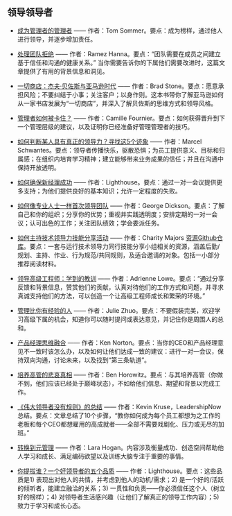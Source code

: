 ## 领导领导者

- [成为管理者的管理者](https://medium.com/redbubble/becoming-a-manager-of-managers-1d63b883166d) —— 作者：Tom Sommer。要点：成为榜样，通过他人进行领导，并逐步增加责任。

- [处理团队拒绝](https://informatiq.github.io/2017/06/25/Dealing-with-team-rejection.html) —— 作者：Ramez Hanna。要点：“团队需要在成员之间建立基于信任和沟通的健康关系。” 当你需要告诉你的下属他们需要改进时，这篇文章提供了有用的背景信息和洞见。

- [一切商店：杰夫·贝佐斯与亚马逊时代](http://a.co/d/4WGjFRq) —— 作者：Brad Stone。要点：愿意承担风险；不要纠结于小事；关注客户；以身作则。这本书带你了解亚马逊如何从一家书店发展为“一切商店”，并深入了解贝佐斯的思维方式和领导风格。

- [管理者如何被卡住？](http://www.elidedbranches.com/2017/09/how-do-managers-get-stuck.html) —— 作者：Camille Fournier。要点：如何获得晋升到下一个管理层级的建议，以及证明你已经准备好管理管理者的技巧。

- [如何判断某人具有真正的领导力？寻找这5个迹象](https://www.inc.com/marcel-schwantes/5-obvious-signs-someone-has-true-leadership-ability-ask-any-employee.html) —— 作者：Marcel Schwantes。要点：领导者传播快乐，驱散恐惧；为员工提供意义、目标和归属感；在组织内培育学习精神；建立能够带来业务成果的信任；并且在沟通中保持开放透明。

- [如何确保新经理成功](https://getlighthouse.com/blog/new-manager-how-to-help-succeed) —— 作者：Lighthouse。要点：通过一对一会议提供更多支持；为他们提供良好的基本知识；允许一定程度的失败。

- [如何像专业人士一样首次领导团队](https://blog.bonus.ly/how-to-lead-a-team-for-the-first-time) —— 作者：George Dickson。要点：了解自己和你的组织；分享你的优势；重视并实践透明度；安排定期的一对一会议；认可出色的工作；关注团队绩效；学会委派任务。

- [如何主持技术领导力技能分享活动](https://charity.wtf/2018/08/24/how-to-run-a-tech-leadership-skill-share/) —— 作者：Charity Majors [资源Github仓库](https://github.com/charity/tech-leads-skill-share/)。要点：一套与运行技术领导力同行技能分享小组相关的资源，涵盖后勤/规划、主持、作业、行为规范/共同规则，及适合邀请的对象。包括一小部分推荐阅读材料。

- [领导高级工程师：学到的教训](https://leadingwithspoons.com/2020/08/27/leading-senior-engineers-lessons-learned/) —— 作者：Adrienne Lowe。要点：“通过分享反馈和背景信息，赞赏他们的贡献，认真对待他们的工作方式和问题，并寻求真诚支持他们的方法，可以创造一个让高级工程师成长和繁荣的环境。”

- [管理比你有经验的人](https://medium.com/the-year-of-the-looking-glass/managing-more-experienced-people-9893f9903649) —— 作者：Julie Zhuo。要点：不要假装完美，欢迎学习高级下属的机会，知道你可以随时提问或表达意见，并记住你是周围人的总和。

- [产品经理思维融合](https://www.kennorton.com/newsletter/2016-03-02-bringing-the-donuts.html) —— 作者：Ken Norton。要点：当你的CEO和产品经理意见不一致时该怎么办，以及如何让他们达成一致的建议：进行一对一会议，保持双向沟通，讨论未来，以及找到“第三条轨道”。

- [培养高管的悲哀真相](https://a16z.com/2015/03/16/the-sad-truth-about-developing-executives-2/) —— 作者：Ben Horowitz。要点：与其培养高管（你做不到，他们应该已经处于巅峰状态），不如给他们信息、期望和背景以完成工作。

- [《伟大领导者没有规则》的总结](https://www.leadershipnow.com/leadingblog/2019/05/great_leaders_have_no_rules.html) —— 作者：Kevin Kruse，LeadershipNow总结。要点：文章总结了10个步骤，“教你如何成为每个员工都想为之工作的老板和每个CEO都想雇用的高成就者——全部不需要戏剧化、压力或无尽的加班。”

- [转换到元管理](http://larahogan.me/blog/transition-meta-management/) —— 作者：Lara Hogan。内容涉及衡量成功、创造空间帮助他人学习和成长、满足编码欲望以及训练大脑专注于重要的事情。

- [你提拔谁？一个好领导者的五个品质](https://getlighthouse.com/blog/qualities-of-a-good-leader) —— 作者：Lighthouse。要点：这些品质是1) 表现出对他人的共情，并考虑到他人的动机/需求；2) 是一个好的/活跃的倾听者，能建立融洽的关系；3) 一贯性和负责——你必须信任这个人（树立好的榜样）；4) 对领导者生活感兴趣（让他们了解真正的领导工作内容）；5) 致力于学习和成长心态。

